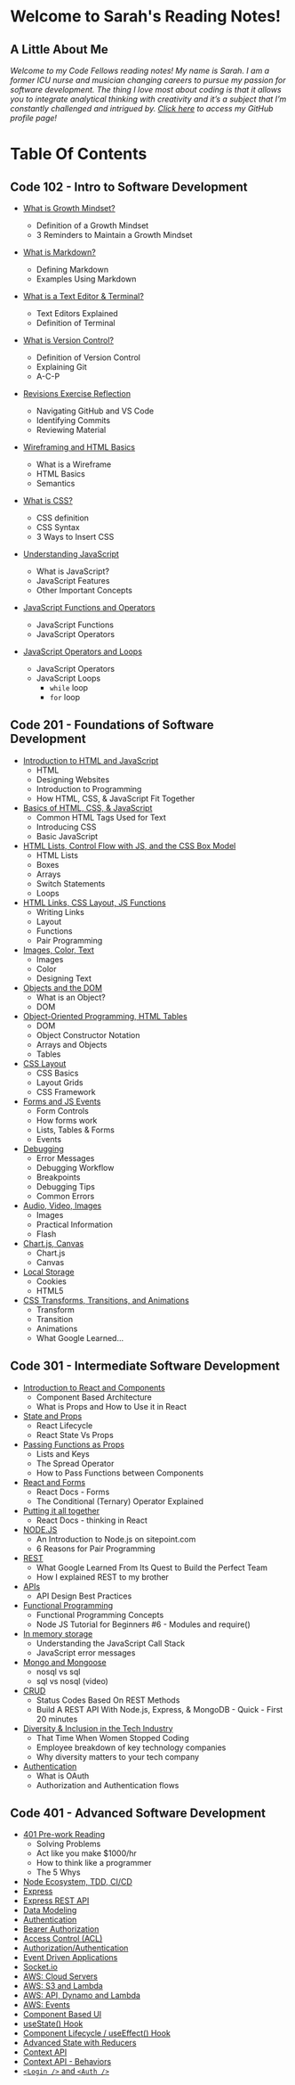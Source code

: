 # Welcome to Sarah's Reading Notes!

## A Little About Me

*Welcome to my Code Fellows reading notes! My name is Sarah. I am a former ICU nurse and musician changing careers to pursue my passion for software development. The thing I love most about coding is that it allows you to integrate analytical thinking with creativity and it’s a subject that I’m constantly challenged and intrigued by. [Click here](https://github.com/sarahcreager) to access my GitHub profile page!*

# Table Of Contents

## Code 102 - Intro to Software Development
* [What is Growth Mindset?](./code102/growthmindset.md)
  * Definition of a Growth Mindset
  * 3 Reminders to Maintain a Growth Mindset

* [What is Markdown?](./code102/markdown.md) 
  * Defining Markdown
  * Examples Using Markdown
  
* [What is a Text Editor & Terminal?](./code102/texteditorterminal.md)
  * Text Editors Explained
  * Definition of Terminal

* [What is Version Control?](./code102/versioncontrol.md) 
  * Definition of Version Control 
  * Explaining Git
  * A-C-P
 
* [Revisions Exercise Reflection](./code102/revisions.md) 
  * Navigating GitHub and VS Code
  * Identifying Commits
  * Reviewing Material

* [Wireframing and HTML Basics](./code102/html.md) 
  * What is a Wireframe
  * HTML Basics
  * Semantics


* [What is CSS?](./code102/css.md) 
  * CSS definition
  * CSS Syntax
  * 3 Ways to Insert CSS

* [Understanding JavaScript](./code102/javascript.md) 
  * What is JavaScript?
  * JavaScript Features
  * Other Important Concepts
  
* [JavaScript Functions and Operators](./code102/javascriptfunctions.md) 
  * JavaScript Functions
  * JavaScript Operators

* [JavaScript Operators and Loops](./code102/operators_loops.md) 
  * JavaScript Operators
  * JavaScript Loops
    * `while` loop
    * `for` loop


## Code 201 - Foundations of Software Development
* [Introduction to HTML and JavaScript](./code201/class-01.md)
  * HTML
  * Designing Websites
  * Introduction to Programming
  * How HTML, CSS, & JavaScript Fit Together
* [Basics of HTML, CSS, & JavaScript](./code201/class-02.md)
  * Common HTML Tags Used for Text
  * Introducing CSS
  * Basic JavaScript
* [HTML Lists, Control Flow with JS, and the CSS Box Model](./code201/class-03.md)
  * HTML Lists
  * Boxes
  * Arrays
  * Switch Statements
  * Loops
* [HTML Links, CSS Layout, JS Functions](./code201/class-04.md)
  * Writing Links
  * Layout
  * Functions
  * Pair Programming
* [Images, Color, Text](./code201/class-05.md)
  * Images
  * Color
  * Designing Text
* [Objects and the DOM](./code201/class-06.md)
  * What is an Object?
  * DOM
* [Object-Oriented Programming, HTML Tables](./code201/class-07.md)
  * DOM
  * Object Constructor Notation
  * Arrays and Objects
  * Tables
* [CSS Layout](./code201/class-08.md)
  * CSS Basics
  * Layout Grids
  * CSS Framework
* [Forms and JS Events](./code201/class-09.md)
  * Form Controls
  * How forms work
  * Lists, Tables & Forms
  * Events
* [Debugging](./code201/class-10.md)
  * Error Messages
  * Debugging Workflow
  * Breakpoints
  * Debugging Tips
  * Common Errors
* [Audio, Video, Images](./code201/class-11.md)
  * Images
  * Practical Information
  * Flash
* [Chart.js, Canvas](./code201/class-12.md)
  * Chart.js
  * Canvas
* [Local Storage](./code201/class-13.md)
  * Cookies
  * HTML5
* [CSS Transforms, Transitions, and Animations](./code201/class-14.md)
  * Transform
  * Transition
  * Animations
  * What Google Learned...

## Code 301 - Intermediate Software Development
* [Introduction to React and Components](./code301/prework.md)
  * Component Based Architecture
  * What is Props and How to Use it in React
* [State and Props](./code301/class02.md)
  * React Lifecycle
  * React State Vs Props
* [Passing Functions as Props](./code301/class03.md)
  * Lists and Keys
  * The Spread Operator
  * How to Pass Functions between Components
* [React and Forms](./code301/class04.md)
  * React Docs - Forms
  * The Conditional (Ternary) Operator Explained
* [Putting it all together](./code301/class05.md)
  * React Docs - thinking in React
* [NODE.JS](./code301/class06.md)
  * An Introduction to Node.js on sitepoint.com
  * 6 Reasons for Pair Programming
* [REST](./code301/class07.md)
  * What Google Learned From Its Quest to Build the Perfect Team
  * How I explained REST to my brother
* [APIs](./code301/class08.md)
  * API Design Best Practices
* [Functional Programming](./code301/class09.md)
  * Functional Programming Concepts
  * Node JS Tutorial for Beginners #6 - Modules and require()
* [In memory storage](./code301/class10.md)
  * Understanding the JavaScript Call Stack
  * JavaScript error messages
* [Mongo and Mongoose](./code301/class11.md)
  * nosql vs sql
  * sql vs nosql (video)
* [CRUD](./code301/class12.md)
  * Status Codes Based On REST Methods
  * Build A REST API With Node.js, Express, & MongoDB - Quick - First 20 minutes
* [Diversity & Inclusion in the Tech Industry](./code301/class13.md)
  * That Time When Women Stopped Coding
  * Employee breakdown of key technology companies
  * Why diversity matters to your tech company
* [Authentication](./code301/class14.md)
  * What is OAuth
  * Authorization and Authentication flows
 

## Code 401 - Advanced Software Development
* [401 Pre-work Reading](./code401/401prework.md)
  * Solving Problems
  * Act like you make $1000/hr
  * How to think like a programmer
  * The 5 Whys
* [Node Ecosystem, TDD, CI/CD](./code401/class1.md)
* [Express](./code401/class2.md)
* [Express REST API](./code401/class3.md)
* [Data Modeling](./code401/class4.md)
* [Authentication](./code401/class6.md)
* [Bearer Authorization](./code401/class7.md)
* [Access Control (ACL)](./code401/class8.md)
* [Authorization/Authentication](./code401/class9.md)  
* [Event Driven Applications](./code401/class11.md)
* [Socket.io](./code401/class12.md)
* [AWS: Cloud Servers](./code401/class16.md)
* [AWS: S3 and Lambda](./code401/class17.md)
* [AWS: API, Dynamo and Lambda](./code401/class18.md)
* [AWS: Events](./code401/class19.md)
* [Component Based UI](./code401/class26.md)
* [useState() Hook](./code401/class27.md)
* [Component Lifecycle / useEffect() Hook](./code401/class28.md)
* [Advanced State with Reducers](./code401/class29.md)
* [Context API](./code401/class31.md)
* [Context API - Behaviors](./code401/class32.md)
* [`<Login />` and `<Auth />`](./code401/class33.md)
